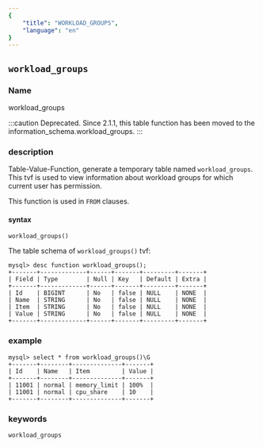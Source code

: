 ```yaml
---
{
    "title": "WORKLOAD_GROUPS",
    "language": "en"
}
---
```


## `workload_groups`

### Name

workload_groups

:::caution
Deprecated. Since 2.1.1, this table function has been moved to the information_schema.workload_groups.
:::

### description

Table-Value-Function, generate a temporary table named `workload_groups`. This tvf is used to view information about workload groups for which current user has permission.

This function is used in `FROM` clauses.

#### syntax

`workload_groups()`

The table schema of `workload_groups()` tvf:
```
mysql> desc function workload_groups();
+-------+-------------+------+-------+---------+-------+
| Field | Type        | Null | Key   | Default | Extra |
+-------+-------------+------+-------+---------+-------+
| Id    | BIGINT      | No   | false | NULL    | NONE  |
| Name  | STRING      | No   | false | NULL    | NONE  |
| Item  | STRING      | No   | false | NULL    | NONE  |
| Value | STRING      | No   | false | NULL    | NONE  |
+-------+-------------+------+-------+---------+-------+
```

### example
```
mysql> select * from workload_groups()\G
+-------+--------+--------------+-------+
| Id    | Name   | Item         | Value |
+-------+--------+--------------+-------+
| 11001 | normal | memory_limit | 100%  |
| 11001 | normal | cpu_share    | 10    |
+-------+--------+--------------+-------+
```

### keywords

    workload_groups
